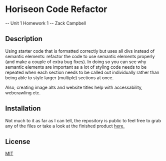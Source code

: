 # Horiseon Code Refactor
-- Unit 1 Homework 1 -- Zack Campbell

## Description

Using starter code that is formatted correctly but uses all divs instead of semantic elements: refactor the code to use semantic elements properly (and make a couple of extra bug fixes). In doing so you can see why semantic elements are important as a lot of styling code needs to be repeated when each section needs to be called out individually rather than being able to style larger (multiple) sections at once. 

Also, creating image alts and website titles help with accessability, webcrawling etc.

## Installation

Not much to it as far as I can tell, the repository is public to feel free to grab any of the files or take a look at the finished product [here.](https://zax5021.github.io/Horiseon-Code-Refactor/)


## License
[MIT](https://choosealicense.com/licenses/mit/)